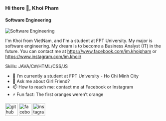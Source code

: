 ### Hi there 👋, Khoi Pham
#### Software Engineering
![Software Engineering](https://scontent.fsgn8-1.fna.fbcdn.net/v/t1.6435-9/s960x960/198999899_2647504215542981_5834161732362796724_n.jpg?_nc_cat=110&ccb=1-3&_nc_sid=e3f864&_nc_ohc=D6Hp-7bUqVgAX_e5CWU&_nc_ht=scontent.fsgn8-1.fna&tp=7&oh=ad44d4eae329db926cf8582dc0a782fd&oe=60C91659)

I'm Khoi from VietNam, and I'm a student at FPT University. My major is software engineering. My dream is to become a Business Analyst (IT) in the future. You can contact me at https://www.facebook.com/im.khoipham or https://www.instagram.com/im.khoii/

Skills: JAVA/C#/HTML/CSS/JS

- 🌱 I’m currently a student at FPT University - Ho Chi Minh City 
- 💬 Ask me about Girl Friend? 
- 📫 How to reach me: contact me at Facebook or Instagram 
- ⚡ Fun fact: The first oranges weren’t orange 


[<img src='https://cdn.jsdelivr.net/npm/simple-icons@3.0.1/icons/github.svg' alt='github' height='40'>](https://github.com/khoi-pham-git)  [<img src='https://cdn.jsdelivr.net/npm/simple-icons@3.0.1/icons/facebook.svg' alt='facebook' height='40'>](https://www.facebook.com/im.khoipham)  [<img src='https://cdn.jsdelivr.net/npm/simple-icons@3.0.1/icons/instagram.svg' alt='instagram' height='40'>](https://www.instagram.com/im.khoii/)  







